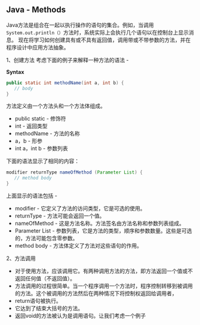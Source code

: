 ## Java - Methods


Java方法是组合在一起以执行操作的语句的集合。例如，当调用`System.out.println（）`方法时，系统实际上会执行几个语句以在控制台上显示消息。
现在将学习如何创建具有或不具有返回值，调用带或不带参数的方法，并在程序设计中应用方法抽象。

1、创建方法
考虑下面的例子来解释一种方法的语法 -

**Syntax**
```java
public static int methodName(int a, int b) {
   // body
}
```
方法定义由一个方法头和一个方法体组成。
- public static - 修饰符
- int  - 返回类型
- methodName  - 方法的名称
- a，b  - 形参
- int a，int b  - 参数列表

下面的语法显示了相同的内容：
```java
modifier returnType nameOfMethod (Parameter List) {
   // method body
}
```
上面显示的语法包括 -
- modifier - 它定义了方法的访问类型，它是可选的使用。
- returnType  - 方法可能会返回一个值。
- nameOfMethod  - 这是方法名称。方法签名由方法名称和参数列表组成。
- Parameter List - 参数列表，它是方法的类型，顺序和参数数量。这些是可选的，方法可能包含零参数。
- method body - 方法体定义了方法对这些语句的作用。

2、方法调用
- 对于使用方法，应该调用它。有两种调用方法的方法，即方法返回一个值或不返回任何值（不返回值）。
- 方法调用的过程很简单。当一个程序调用一个方法时，程序控制转移到被调用的方法。这个被调用的方法然后在两种情况下将控制权返回给调用者，
 - return语句被执行。
 - 它达到了结束大括号的方法。
- 返回void的方法被认为是调用语句。让我们考虑一个例子
